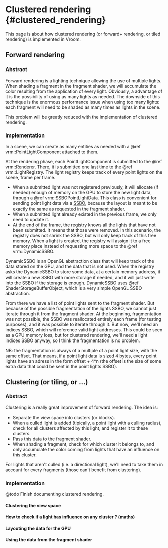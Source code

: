 # Clustered rendering {#clustered_rendering}

This page is about how clustered rendering (or forward+ rendering, or tiled rendering) is implemented in Vroom.

## Forward rendering

### Abstract

Forward rendering is a lighting technique allowing the use of multiple lights. When shading a fragment in the fragment shader, we will accumulate the color resulting from the application of every light. Obviously, a advantage of it is the possibility of using as many lights as needed. The downside of this technique is the enormous performance issue when using too many lights: each fragment will need to be shaded as many times as lights in the scene.

This problem will be greatly reduced with the implementation of clustered rendering.

### Implementation

In a scene, we can create as many entities as needed with a @ref vrm::PointLightComponent attached to them.

At the rendering phase, each PointLightComponent is submitted to the @ref vrm::Renderer. There, it is submitted one last time to the @ref vrm::LightRegistry. The light registry keeps track of every point lights on the scene, frame per frame.
- When a submitted light was not registered previously, it will allocate (if needed) enough of memory on the GPU to store the new light data, through a @ref vrm::SSBOPointLightData. This class is convenient for sending point light data via a [SSBO](https://www.khronos.org/opengl/wiki/Shader_Storage_Buffer_Object), because the layout is meant to be exactly the same as requested in the fragment shader.
- When a submitted light already existed in the previous frame, we only need to update it.
- At the end of the frame, the registry knows all the lights that have not been submitted. It means that those were removed. In this scenario, the registry does not shrink the SSBO, but will only keep track of this free memory. When a light is created, the registry will assign it to a free memory place instead of requesting more space to the @ref vrm::DynamicSSBO.

DynamicSSBO is an OpenGL abstraction class that will keep track of the data stored on the GPU, and the data that is not used. When the registry asks the DynamicSSBO to store some data, at a certain memory address, it will create a new SSBO with more storage if needed, and it will just write into the SSBO if the storage is enough. DynamicSSBO uses @ref ShaderStorageBufferObject, which is a very simple OpenGL SSBO abstraction.

From there we have a list of point lights sent to the fragment shader. But because of the possible fragmentation of the lights SSBO, we cannot just iterate through it from the fragment shader. At the beginning, fragmentation was not possible, the SSBO was reallocated entirely each frame (for testing purposes), and it was possible to iterate through it. But now, we'll need an indices SSBO, which will reference valid light addresses. This could be seen as a GPU memory loss, but for clustered rendering, we'll need a light indices SSBO anyway, so I think the fragmentation is no problem.

NB: the fragmentation is always of a multiple of a point light size, with the same offset. That means, if a point light data is sized 4 bytes, every point lights have an adress in the form offset + 4*n (the offset is the size of some extra data that could be sent in the point lights SSBO).

## Clustering (or tiling, or ...)

### Abstract

Clustering is a really great improvement of forward rendering. The idea is:
- Separate the view space into clusters (or blocks).
- When a culled light is added (tipically, a point light with a culling radius), check for all clusters affected by this light, and register it to these clusters.
- Pass this data to the fragment shader.
- When shading a fragment, check for which cluster it belongs to, and only accumulate the color coming from lights that have an influence on this cluster.

For lights that aren't culled (i.e. a directional light), we'll need to take them in account for every fragments (those can't benefit from clustering).

### Implementation

@todo Finish documenting clustered rendering.

#### Clustering the view space

#### How to check if a light has influence on any cluster ? (maths)

#### Layouting the data for the GPU

#### Using the data from the fragment shader
